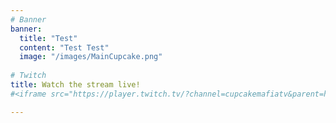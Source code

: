 ```yaml
---
# Banner
banner:
  title: "Test"
  content: "Test Test"
  image: "/images/MainCupcake.png"
  
# Twitch
title: Watch the stream live!
#<iframe src="https://player.twitch.tv/?channel=cupcakemafiatv&parent=https://cupcakemafiatv.github.io/" frameborder="0" allowfullscreen="true" scrolling="no" height="378" width="620"></iframe>

---
```

